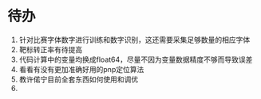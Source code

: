 # 待办
1. 针对比赛字体数字进行训练和数字识别，这还需要采集足够数量的相应字体
2. 靶标转正率有待提高
3. 代码计算中的变量均换成float64，尽量不因为变量数据精度不够而导致误差
4. 看看有没有更加准确好用的pnp定位算法
5. 教许偌宁目前全套东西如何使用和调优
6. 
